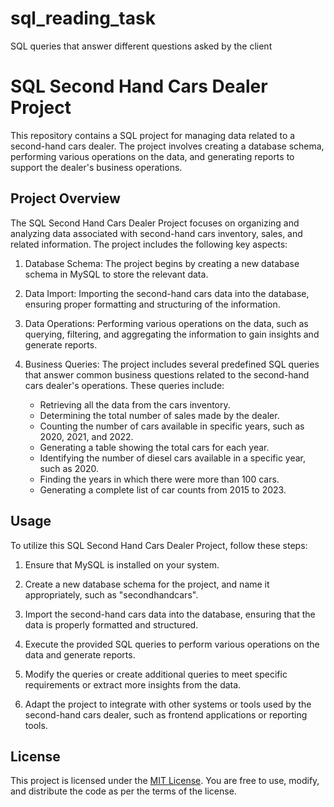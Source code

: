 # sql_reading_task
SQL queries that answer different questions asked by the client

# SQL Second Hand Cars Dealer Project

This repository contains a SQL project for managing data related to a second-hand cars dealer. The project involves creating a database schema, performing various operations on the data, and generating reports to support the dealer's business operations.

## Project Overview

The SQL Second Hand Cars Dealer Project focuses on organizing and analyzing data associated with second-hand cars inventory, sales, and related information. The project includes the following key aspects:

1. Database Schema: The project begins by creating a new database schema in MySQL to store the relevant data.

2. Data Import: Importing the second-hand cars data into the database, ensuring proper formatting and structuring of the information.

3. Data Operations: Performing various operations on the data, such as querying, filtering, and aggregating the information to gain insights and generate reports.

4. Business Queries: The project includes several predefined SQL queries that answer common business questions related to the second-hand cars dealer's operations. These queries include:

   - Retrieving all the data from the cars inventory.
   - Determining the total number of sales made by the dealer.
   - Counting the number of cars available in specific years, such as 2020, 2021, and 2022.
   - Generating a table showing the total cars for each year.
   - Identifying the number of diesel cars available in a specific year, such as 2020.
   - Finding the years in which there were more than 100 cars.
   - Generating a complete list of car counts from 2015 to 2023.

## Usage

To utilize this SQL Second Hand Cars Dealer Project, follow these steps:

1. Ensure that MySQL is installed on your system.

2. Create a new database schema for the project, and name it appropriately, such as "secondhandcars".

3. Import the second-hand cars data into the database, ensuring that the data is properly formatted and structured.

4. Execute the provided SQL queries to perform various operations on the data and generate reports.

5. Modify the queries or create additional queries to meet specific requirements or extract more insights from the data.

6. Adapt the project to integrate with other systems or tools used by the second-hand cars dealer, such as frontend applications or reporting tools.

## License

This project is licensed under the [MIT License](LICENSE). You are free to use, modify, and distribute the code as per the terms of the license.
